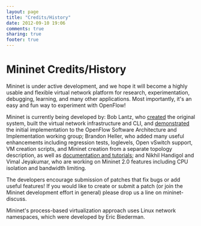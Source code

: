 ```yaml
---
layout: page
title: "Credits/History"
date: 2012-09-10 19:06
comments: true
sharing: true
footer: true
---
```

Mininet Credits/History
=================

Mininet is under active development, and we hope it will become a highly usable and flexible virtual network platform for research, experimentation, debugging, learning, and many other applications. Most importantly, it's an easy and fun way to experiment with OpenFlow!

Mininet is currently being developed by: Bob Lantz, who [created](Presentations) the original system, built the virtual network infrastructure and CLI, and [demonstrated](http://www.openflowswitch.org/foswiki/pub/OpenFlow/Presentations/mininet-presentation-2009.pdf) the initial implementation to the OpenFlow Software Architecture and Implementation working group; Brandon Heller, who added many useful enhancements including regression tests, loglevels, Open vSwitch support, VM creation scripts, and Mininet creation from a separate topology description, as well as [documentation and tutorials](Documentation); and Nikhil Handigol and Vimal Jeyakumar, who are working on Mininet 2.0 features including CPU isolation and bandwidth limiting.

The developers encourage submission of patches that fix bugs or add useful features! If you would like to create or submit a patch (or join the Mininet development effort in general) please drop us a line on mininet-discuss.

Mininet's process-based virtualization approach uses Linux network namespaces, which were developed by Eric Biederman.
